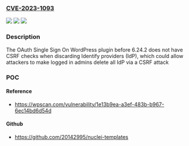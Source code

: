 ### [CVE-2023-1093](https://cve.mitre.org/cgi-bin/cvename.cgi?name=CVE-2023-1093)
![](https://img.shields.io/static/v1?label=Product&message=OAuth%20Single%20Sign%20On&color=blue)
![](https://img.shields.io/static/v1?label=Version&message=0%3C%206.24.2%20&color=brighgreen)
![](https://img.shields.io/static/v1?label=Vulnerability&message=CWE-352%20Cross-Site%20Request%20Forgery%20(CSRF)&color=brighgreen)

### Description

The OAuth Single Sign On WordPress plugin before 6.24.2 does not have CSRF checks when discarding Identify providers (IdP), which could allow attackers to make logged in admins delete all IdP via a CSRF attack

### POC

#### Reference
- https://wpscan.com/vulnerability/1e13b9ea-a3ef-483b-b967-6ec14bd6d54d

#### Github
- https://github.com/20142995/nuclei-templates

